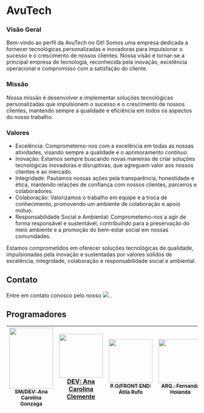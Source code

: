 # AvuTech

### Visão Geral
Bem-vindo ao perfil da AvuTech no Git! Somos uma empresa dedicada a fornecer tecnológicas personalizadas e inovadoras para impulsionar o sucesso e o crescimento de nossos clientes. Nossa visão é tornar-se a principal empresa de tecnologia, reconhecida pela inovação, excelência operacional e compromisso com a satisfação do cliente.

### Missão
Nossa missão é desenvolver e implementar soluções tecnológicas personalizadas que impulsionem o sucesso e o crescimento de nossos clientes, mantendo sempre a qualidade e eficiência em todos os aspectos do nosso trabalho.

### Valores
* Excelência: Comprometemo-nos com a excelência em todas as nossas atividades, visando sempre a qualidade e o aprimoramento contínuo.
* Inovação: Estamos sempre buscando novas maneiras de criar soluções tecnológicas inovadoras e disruptivas, que agreguem valor aos nossos clientes e ao mercado.
* Integridade: Pautamos nossas ações pela transparência, honestidade e ética, mantendo relações de confiança com nossos clientes, parceiros e colaboradores.
* Colaboração: Valorizamos o trabalho em equipe e a troca de conhecimento, promovendo um ambiente de colaboração e apoio mútuo.
* Responsabilidade Social e Ambiental: Comprometemo-nos a agir de forma responsável e sustentável, contribuindo para a preservação do meio ambiente e a promoção do bem-estar social em nossas comunidades.
  
Estamos comprometidos em oferecer soluções tecnológicas de qualidade, impulsionadas pela inovação e sustentadas por valores sólidos de excelência, integridade, colaboração e responsabilidade social e ambiental.

## Contato
Entre em contato conosco pelo nosso <a href = "mailto:avutech6@gmail.com"><img src="https://img.shields.io/badge/-Gmail-%23333?style=for-the-badge&logo=gmail&logoColor=white" target="_blank"></a> .


## Programadores

| [<img loading="lazy" src="https://avatars.githubusercontent.com/u/111385282?v=4" width=115 height=160><br><sub>SM/DEV: Ana Carolina Gonzaga</sub>](https://github.com/Sasury-Ryash)  |  [<img loading="lazy" src="" width=115 height=115>DEV: Ana Carolina Clemente<br><sub></sub>](https://github.com/)  |  [<img loading="lazy" src="https://avatars.githubusercontent.com/u/113717770?v=4" width=115 height=115><br><sub>P.O/FRONT END: Átila Rufo</sub>](https://github.com/atilarufo) | [<img loading="lazy" src="https://avatars.githubusercontent.com/u/95234698?v=4" width=115 height=115><br><sub>ARQ.: Fernanda Holanda</sub>](https://github.com/fefehr13) |  [<img loading="lazy" src="https://github.com/account" width=115 height=115><br><sub>ARQ.: Maria Eliza</sub>](https://github.com/elizateofilo) |  [<img loading="lazy" src="https://avatars.githubusercontent.com/u/113708065?v=4" width=115 height=115><br><sub>DEV BACK END: Sophia Mello</sub>](https://github.com/sophiamel) 
| :---: | :---: | :---: | :---: | :---: | :---: |


